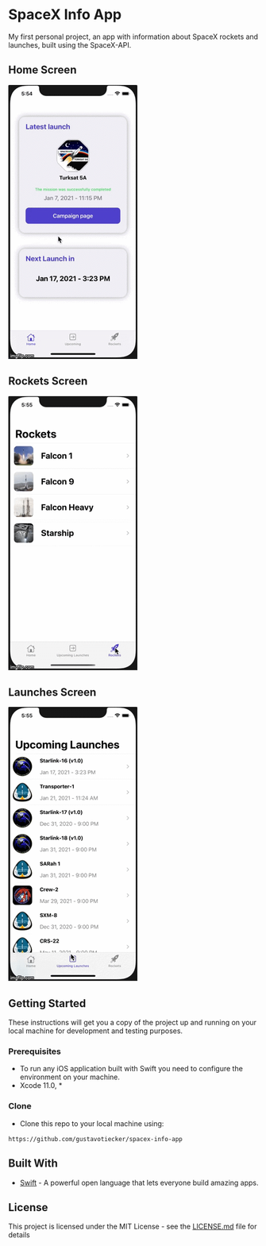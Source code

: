 # SpaceX Info App

My first personal project, an app with information about SpaceX rockets and launches, built using the SpaceX-API.

## Home Screen

![](readmeGIFs/homescreen.gif)

## Rockets Screen

![](readmeGIFs/rocketsscreen.gif)

## Launches Screen

![](readmeGIFs/launchesscreen.gif)

## Getting Started

These instructions will get you a copy of the project up and running on your local machine for development and testing purposes.

### Prerequisites

* To run any iOS application built with Swift you need to configure the environment on your machine.
* Xcode 11.0, *

### Clone

* Clone this repo to your local machine using:

```
https://github.com/gustavotiecker/spacex-info-app
```

## Built With

* [Swift](https://www.apple.com/swift/) - A powerful open language that lets everyone build amazing apps.

## License

This project is licensed under the MIT License - see the [LICENSE.md](LICENSE.md) file for details
